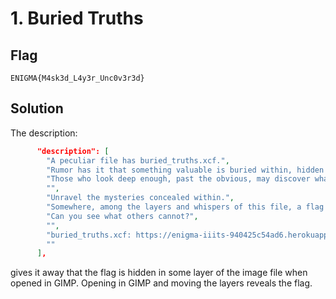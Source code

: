 # 1. Buried Truths

## Flag

```
ENIGMA{M4sk3d_L4y3r_Unc0v3r3d}
```

## Solution

The description:

```json
      "description": [
        "A peculiar file has buried_truths.xcf.",
        "Rumor has it that something valuable is buried within, hidden carefully from plain sight.",
        "Those who look deep enough, past the obvious, may discover what lies beneath.",
        "",
        "Unravel the mysteries concealed within.",
        "Somewhere, among the layers and whispers of this file, a flag is waiting to be found.",
        "Can you see what others cannot?",
        "",
        "buried_truths.xcf: https://enigma-iiits-940425c54ad6.herokuapp.com/file?team_id=e7be80d0ab78474aba4854b66cdac8cc&challenge_id=1",
        ""
      ],
```

gives it away that the flag is hidden in some layer of the image file when opened in GIMP. Opening in GIMP and moving the layers reveals the flag.
